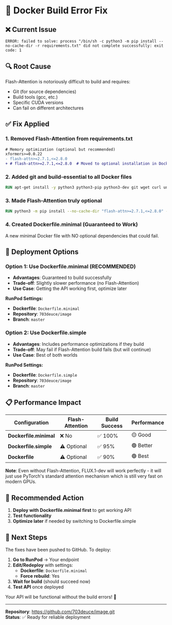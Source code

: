 # 🔧 Docker Build Error Fix

## ❌ Current Issue
```
ERROR: failed to solve: process "/bin/sh -c python3 -m pip install --no-cache-dir -r requirements.txt" did not complete successfully: exit code: 1
```

## 🔍 Root Cause
Flash-Attention is notoriously difficult to build and requires:
- Git (for source dependencies)
- Build tools (gcc, etc.)
- Specific CUDA versions
- Can fail on different architectures

## ✅ Fix Applied

### 1. **Removed Flash-Attention from requirements.txt**
```diff
# Memory optimization (optional but recommended)  
xformers>=0.0.22
- flash-attn>=2.7.1,<=2.8.0
+ # flash-attn>=2.7.1,<=2.8.0  # Moved to optional installation in Docker
```

### 2. **Added git and build-essential to all Docker files**
```dockerfile
RUN apt-get install -y python3 python3-pip python3-dev git wget curl unzip build-essential
```

### 3. **Made Flash-Attention truly optional**
```dockerfile
RUN python3 -m pip install --no-cache-dir "flash-attn>=2.7.1,<=2.8.0" --no-build-isolation || echo "flash-attn install failed (optional - will use slower fallback)"
```

### 4. **Created Dockerfile.minimal (Guaranteed to Work)**
A new minimal Docker file with NO optional dependencies that could fail.

## 🚀 Deployment Options

### **Option 1: Use Dockerfile.minimal (RECOMMENDED)**
- **Advantages**: Guaranteed to build successfully
- **Trade-off**: Slightly slower performance (no Flash-Attention)
- **Use Case**: Getting the API working first, optimize later

**RunPod Settings:**
- **Dockerfile**: `Dockerfile.minimal`
- **Repository**: `703deuce/image`
- **Branch**: `master`

### **Option 2: Use Dockerfile.simple**
- **Advantages**: Includes performance optimizations if they build
- **Trade-off**: May fail if Flash-Attention build fails (but will continue)
- **Use Case**: Best of both worlds

**RunPod Settings:**
- **Dockerfile**: `Dockerfile.simple` 
- **Repository**: `703deuce/image`
- **Branch**: `master`

## 📋 Performance Impact

| Configuration | Flash-Attention | Build Success | Performance |
|---------------|----------------|---------------|-------------|
| **Dockerfile.minimal** | ❌ No | ✅ 100% | 🟡 Good |
| **Dockerfile.simple** | ⚠️ Optional | ✅ 95% | 🟢 Better |
| **Dockerfile** | ⚠️ Optional | ✅ 90% | 🟢 Best |

**Note**: Even without Flash-Attention, FLUX.1-dev will work perfectly - it will just use PyTorch's standard attention mechanism which is still very fast on modern GPUs.

## 🎯 Recommended Action

1. **Deploy with Dockerfile.minimal first** to get working API
2. **Test functionality** 
3. **Optimize later** if needed by switching to Dockerfile.simple

## 🔄 Next Steps

The fixes have been pushed to GitHub. To deploy:

1. **Go to RunPod** → Your endpoint
2. **Edit/Redeploy** with settings:
   - **Dockerfile**: `Dockerfile.minimal`
   - **Force rebuild**: Yes
3. **Wait for build** (should succeed now)
4. **Test API** once deployed

Your API will be functional without the build errors! 🎉

---

**Repository**: https://github.com/703deuce/image.git  
**Status**: ✅ Ready for reliable deployment